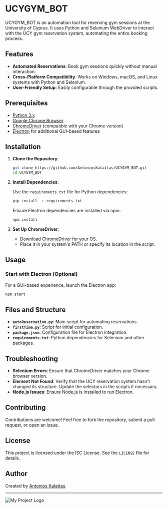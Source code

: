# UCYGYM_BOT

UCYGYM_BOT is an automation tool for reserving gym sessions at the University of Cyprus. It uses Python and Selenium WebDriver to interact with the UCY gym reservation system, automating the entire booking process.

## Features

- **Automated Reservations**: Book gym sessions quickly without manual interaction.
- **Cross-Platform Compatibility**: Works on Windows, macOS, and Linux systems with Python and Selenium.
- **User-Friendly Setup**: Easily configurable through the provided scripts.

## Prerequisites

- [Python 3.x](https://www.python.org/downloads/)
- [Google Chrome Browser](https://www.google.com/chrome/)
- [ChromeDriver](https://sites.google.com/chromium.org/driver/) (compatible with your Chrome version)
- [Electron](https://www.electronjs.org/) for additional GUI-based features

## Installation

1. **Clone the Repository**:

   ```bash
   git clone https://github.com/AntoniosKalattas/UCYGYM_BOT.git
   cd UCYGYM_BOT
   ```

2. **Install Dependencies**:

   Use the `requirements.txt` file for Python dependencies:

   ```bash
   pip install -r requirements.txt
   ```

   Ensure Electron dependencies are installed via npm:

   ```bash
   npm install
   ```

3. **Set Up ChromeDriver**:

   - Download [ChromeDriver](https://googlechromelabs.github.io/chrome-for-testing/) for your OS.
   - Place it in your system's PATH or specify its location in the script.

## Usage

### Start with Electron (Optional)

For a GUI-based experience, launch the Electron app:

```bash
npm start
```

## Files and Structure

- **`autoReservation.py`**: Main script for automating reservations.
- **`firstTime.py`**: Script for initial configuration.
- **`package.json`**: Configuration file for Electron integration.
- **`requirements.txt`**: Python dependencies for Selenium and other packages.

## Troubleshooting

- **Selenium Errors**: Ensure that ChromeDriver matches your Chrome browser version.
- **Element Not Found**: Verify that the UCY reservation system hasn't changed its structure. Update the selectors in the scripts if necessary.
- **Node.js Issues**: Ensure Node.js is installed to run Electron.

## Contributing

Contributions are welcome! Feel free to fork the repository, submit a pull request, or open an issue.

## License

This project is licensed under the ISC License. See the `LICENSE` file for details.

## Author

Created by [Antonios Kalattas](https://github.com/AntoniosKalattas).

---
![My Project Logo](https://github.com/AntoniosKalattas/UCYGYM_BOT/blob/main/img/mainScreen.png)
